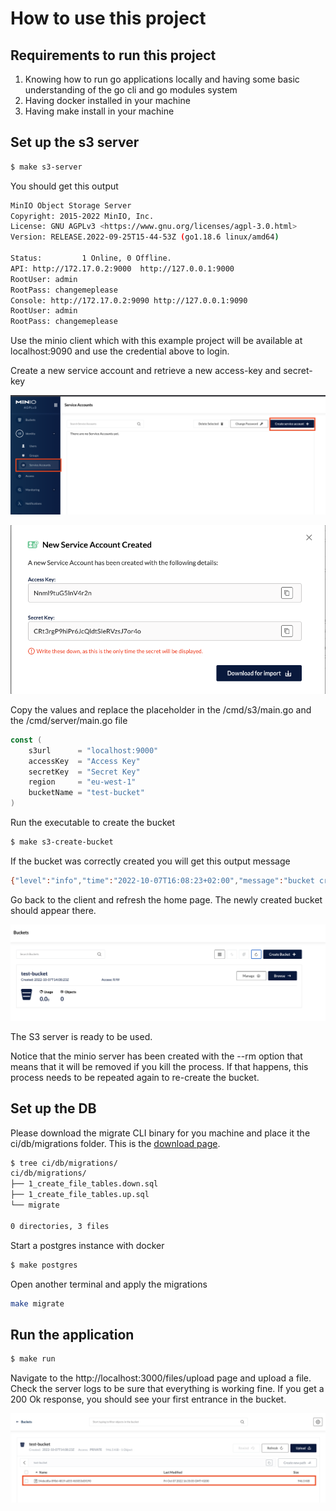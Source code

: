 # How to use this project

## Requirements to run this project
1. Knowing how to run go applications locally and having some basic understanding of the go cli and go modules system
2. Having docker installed in your machine
3. Having make install in your machine

## Set up the s3 server
```bash
$ make s3-server
```
You should get this output
```bash
MinIO Object Storage Server
Copyright: 2015-2022 MinIO, Inc.
License: GNU AGPLv3 <https://www.gnu.org/licenses/agpl-3.0.html>
Version: RELEASE.2022-09-25T15-44-53Z (go1.18.6 linux/amd64)

Status:         1 Online, 0 Offline.
API: http://172.17.0.2:9000  http://127.0.0.1:9000
RootUser: admin
RootPass: changemeplease
Console: http://172.17.0.2:9090 http://127.0.0.1:9090
RootUser: admin
RootPass: changemeplease
```

Use the minio client which with this example project will be available at localhost:9090 and use the credential above to login.

Create a new service account and retrieve a new access-key and secret-key

![](docs/images/create_minio_service_account_1.png)

![](docs/images/create_minio_service_account_2.png)

Copy the values and replace the placeholder in the /cmd/s3/main.go and the /cmd/server/main.go file

```go
const (
	s3url      = "localhost:9000"
	accessKey  = "Access Key"
	secretKey  = "Secret Key"
	region     = "eu-west-1"
	bucketName = "test-bucket"
)
```
Run the executable to create the bucket
```bash
$ make s3-create-bucket
```

If the bucket was correctly created you will get this output message
```bash
{"level":"info","time":"2022-10-07T16:08:23+02:00","message":"bucket created successfully"}
```

Go back to the client and refresh the home page. The newly created bucket should appear there.

![](docs/images/create_bucket.png)

The S3 server is ready to be used.

Notice that the minio server has been created with the --rm option that means that it will be removed if you kill the process. If that happens, this process needs to be repeated again to re-create the bucket.

## Set up the DB
Please download the migrate CLI binary for you machine and place it the ci/db/migrations folder. This is the [download page](https://github.com/golang-migrate/migrate/releases).

```bash
$ tree ci/db/migrations/
ci/db/migrations/
├── 1_create_file_tables.down.sql
├── 1_create_file_tables.up.sql
└── migrate

0 directories, 3 files
```

Start a postgres instance with docker

```bash
$ make postgres
```
Open another terminal and apply the migrations

```bash
make migrate
```

## Run the application
```bash
$ make run
```

Navigate to the http://localhost:3000/files/upload page and upload a file. Check the server logs to be sure that everything is working fine. If you get a 200 Ok response,
you should see your first entrance in the bucket.


![](docs/images/uploaded_bucket.png)



